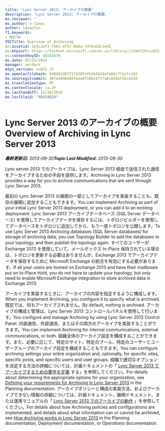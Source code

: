 ```yaml
---
title: 'Lync Server 2013: アーカイブの概要'
description: 'Lync Server 2013: アーカイブの概要。'
ms.reviewer: ''
ms.author: v-lanac
author: lanachin
f1.keywords:
- NOCSH
TOCTitle: Overview of Archiving
ms:assetid: 1e3c2ef1-f561-4f57-8b6a-7d78addc1ed1
ms:mtpsurl: https://technet.microsoft.com/en-us/library/JJ204729(v=OCS.15)
ms:contentKeyID: 48183570
ms.date: 07/23/2014
manager: serdars
mtps_version: v=OCS.15
ms.openlocfilehash: 548d82d6731fd28fafbde5816a7a0dc77a1fcc02
ms.sourcegitcommit: 36fee89bb887bea4f18b19f17a8c69daf5bc423d
ms.translationtype: MT
ms.contentlocale: ja-JP
ms.lasthandoff: 11/26/2020
ms.locfileid: "49424829"
---
```

# <a name="overview-of-archiving-in-lync-server-2013"></a><span data-ttu-id="43097-103">Lync Server 2013 のアーカイブの概要</span><span class="sxs-lookup"><span data-stu-id="43097-103">Overview of Archiving in Lync Server 2013</span></span>

<div data-xmlns="http://www.w3.org/1999/xhtml">

<div class="topic" data-xmlns="http://www.w3.org/1999/xhtml" data-msxsl="urn:schemas-microsoft-com:xslt" data-cs="https://msdn.microsoft.com/">

<div data-asp="https://msdn2.microsoft.com/asp">



</div>

<div id="mainSection">

<div id="mainBody"><span data-ttu-id="43097-104">

<span> </span></span><span class="sxs-lookup"><span data-stu-id="43097-104">

<span> </span></span></span>

<span data-ttu-id="43097-105">_**最終更新日:** 2013-09-30_</span><span class="sxs-lookup"><span data-stu-id="43097-105">_**Topic Last Modified:** 2013-09-30_</span></span>

<span data-ttu-id="43097-106">Lync server 2013 でのアーカイブは、Lync Server 2013 経由で送信された通信をアーカイブするための手段を提供します。</span><span class="sxs-lookup"><span data-stu-id="43097-106">Archiving in Lync Server 2013 provides a way for you to archive communications that are sent through Lync Server 2013.</span></span>

<span data-ttu-id="43097-107">最初の Lync Server 2013 の展開の一部としてアーカイブを実装することも、既存の展開に追加することもできます。</span><span class="sxs-lookup"><span data-stu-id="43097-107">You can implement Archiving as part of your initial Lync Server 2013 deployment, or you can add it to an existing deployment.</span></span> <span data-ttu-id="43097-108">Lync Server 2013 アーカイブデータベース (SQL Server データベース) を使用してアーカイブデータを保存するには、トポロジビルダーを使用してデータベースをトポロジに追加してから、もう一度トポロジを公開します。</span><span class="sxs-lookup"><span data-stu-id="43097-108">To use Lync Server 2013 Archiving databases (SQL Server databases) for storage of archiving data, you use Topology Builder to add the databases to your topology, and then publish the topology again.</span></span> <span data-ttu-id="43097-109">すべてのユーザーが Exchange 2013 を使用していて、メールボックス In-Place 保持されている場合は、トポロジを更新する必要はありませんが、Exchange 2013 でアーカイブデータを保存するために Microsoft Exchange の統合を有効にする必要があります。</span><span class="sxs-lookup"><span data-stu-id="43097-109">If all your users are homed on Exchange 2013 and have their mailboxes put on In-Place Hold, you do not have to update your topology, but only need to enable Microsoft Exchange integration to store archived data in Exchange 2013.</span></span>

<span data-ttu-id="43097-110">アーカイブを実装するときに、アーカイブの内容を指定するように構成します。</span><span class="sxs-lookup"><span data-stu-id="43097-110">When you implement Archiving, you configure it to specify what is archived.</span></span> <span data-ttu-id="43097-111">既定では、何もアーカイブされません。</span><span class="sxs-lookup"><span data-stu-id="43097-111">By default, nothing is archived.</span></span> <span data-ttu-id="43097-112">アーカイブの構成と管理は、Lync Server 2013 コントロールパネルを使用して行います。</span><span class="sxs-lookup"><span data-stu-id="43097-112">You configure and manage Archiving by using Lync Server 2013 Control Panel.</span></span> <span data-ttu-id="43097-113">内部通信、外部通信、またはその両方のアーカイブを実装することができます。</span><span class="sxs-lookup"><span data-stu-id="43097-113">You can implement Archiving for internal communications, external communications, or both.</span></span> <span data-ttu-id="43097-114">組織全体のアーカイブ設定を構成することができます。また、必要に応じて、特定のサイト、特定のプール、特定のユーザーとユーザーグループのアーカイブ設定を構成することもできます。</span><span class="sxs-lookup"><span data-stu-id="43097-114">You can configure archiving settings your entire organization and, optionally, for specific sites, specific pools, and specific users and user groups.</span></span> <span data-ttu-id="43097-115">組織で適切なオプションを決定する方法の詳細については、計画ドキュメントの「 [Lync Server 2013 でアーカイブするための要件を定義](lync-server-2013-defining-your-requirements-for-archiving.md) する」を参照してください。</span><span class="sxs-lookup"><span data-stu-id="43097-115">For details about determining the appropriate options for your organization, see [Defining your requirements for Archiving in Lync Server 2013](lync-server-2013-defining-your-requirements-for-archiving.md) in the Planning documentation.</span></span> <span data-ttu-id="43097-116">アーカイブポリシーと構成の実装方法、およびアーカイブできない情報の詳細については、計画ドキュメント、展開ドキュメント、または運用マニュアルの「 [Lync Server 2013 でのアーカイブの動作](lync-server-2013-how-archiving-works.md) 」を参照してください。</span><span class="sxs-lookup"><span data-stu-id="43097-116">For details about how Archiving policies and configurations are implemented, and details about what information can or cannot be archived, see [How Archiving works in Lync Server 2013](lync-server-2013-how-archiving-works.md) in the Planning documentation, Deployment documentation, or Operations documentation.</span></span>

<span data-ttu-id="43097-117"></div>

<span> </span>

</div>

</div>

</span><span class="sxs-lookup"><span data-stu-id="43097-117"></div>

<span> </span>

</div>

</div>

</span></span></div>

